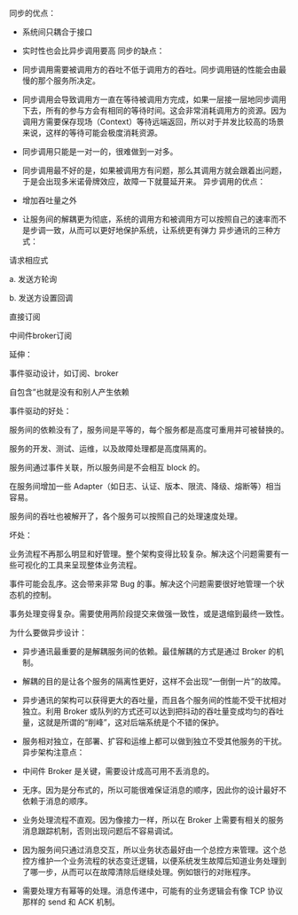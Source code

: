同步的优点：

* 系统间只耦合于接口
* 实时性也会比异步调用要高
同步的缺点：

* 同步调用需要被调用方的吞吐不低于调用方的吞吐。同步调用链的性能会由最慢的那个服务所决定。
* 同步调用会导致调用方一直在等待被调用方完成，如果一层接一层地同步调用下去，所有的参与方会有相同的等待时间。这会非常消耗调用方的资源。因为调用方需要保存现场（Context）等待远端返回，所以对于并发比较高的场景来说，这样的等待可能会极度消耗资源。
* 同步调用只能是一对一的，很难做到一对多。
* 同步调用最不好的是，如果被调用方有问题，那么其调用方就会跟着出问题，于是会出现多米诺骨牌效应，故障一下就蔓延开来。
异步调用的优点：

* 增加吞吐量之外
* 让服务间的解耦更为彻底，系统的调用方和被调用方可以按照自己的速率而不是步调一致，从而可以更好地保护系统，让系统更有弹力
异步通讯的三种方式：

请求相应式

a. 发送方轮询

b. 发送方设置回调

直接订阅

中间件broker订阅  



延伸： 

事件驱动设计，如订阅、broker

自包含”也就是没有和别人产生依赖

事件驱动的好处：

服务间的依赖没有了，服务间是平等的，每个服务都是高度可重用并可被替换的。

服务的开发、测试、运维，以及故障处理都是高度隔离的。

服务间通过事件关联，所以服务间是不会相互 block 的。

在服务间增加一些 Adapter（如日志、认证、版本、限流、降级、熔断等）相当容易。

服务间的吞吐也被解开了，各个服务可以按照自己的处理速度处理。

坏处：

业务流程不再那么明显和好管理。整个架构变得比较复杂。解决这个问题需要有一些可视化的工具来呈现整体业务流程。

事件可能会乱序。这会带来非常 Bug 的事。解决这个问题需要很好地管理一个状态机的控制。

事务处理变得复杂。需要使用两阶段提交来做强一致性，或是退缩到最终一致性。

为什么要做异步设计：

* 异步通讯最重要的是解耦服务间的依赖。最佳解耦的方式是通过 Broker 的机制。
* 解耦的目的是让各个服务的隔离性更好，这样不会出现“一倒倒一片”的故障。
* 异步通讯的架构可以获得更大的吞吐量，而且各个服务间的性能不受干扰相对独立。利用 Broker 或队列的方式还可以达到把抖动的吞吐量变成均匀的吞吐量，这就是所谓的“削峰”，这对后端系统是个不错的保护。
* 服务相对独立，在部署、扩容和运维上都可以做到独立不受其他服务的干扰。
异步架构注意点：

* 中间件 Broker 是关键，需要设计成高可用不丢消息的。
* 无序。因为是分布式的，所以可能很难保证消息的顺序，因此你的设计最好不依赖于消息的顺序。
* 业务处理流程不直观。因为像接力一样，所以在 Broker 上需要有相关的服务消息跟踪机制，否则出现问题后不容易调试。
* 因为服务间只通过消息交互，所以业务状态最好由一个总控方来管理。这个总控方维护一个业务流程的状态变迁逻辑，以便系统发生故障后知道业务处理到了哪一步，从而可以在故障清除后继续处理。例如银行的对账程序。
* 需要处理方有幂等的处理。消息传递中，可能有的业务逻辑会有像 TCP 协议那样的 send 和 ACK 机制。

